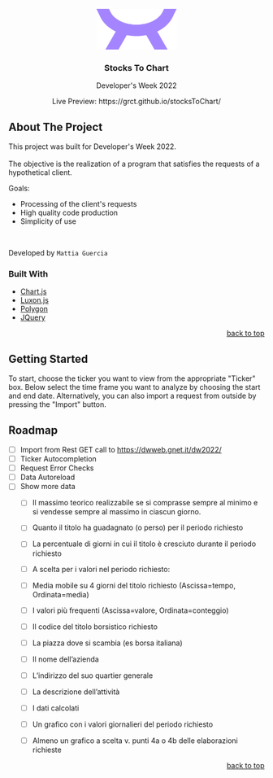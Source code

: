 <div id="top"></div>

<!-- PROJECT LOGO -->
<br />
<div align="center">
  <a href="https://github.com/grct/stocksToChart">
    <img src="images/Logo.png" alt="Logo" width="158" height="80">
  </a>

  <h3 a
  <h3 align="center">Stocks To Chart</h3>
  <p align="center">Developer's Week 2022</p>
  <p align="center">Live Preview: https://grct.github.io/stocksToChart/</p>
</div>


<!-- ABOUT THE PROJECT -->
## About The Project

<!-- [![Product Name Screen Shot][product-screenshot]](https://example.com) -->
This project was built for Developer's Week 2022.<br><br>
The objective is the realization of a program that
satisfies the requests of a hypothetical client.<br>


Goals:
* Processing of the client's requests
* High quality code production
* Simplicity of use

<br>

Developed by `Mattia Guercia`




### Built With


* [Chart.js](https://www.chartjs.org)
* [Luxon.js](https://moment.github.io/luxon/#/)
* [Polygon](https://polygon.io)
* [JQuery](https://jquery.com)

<p align="right"><a href="#top">back to top</a></p>



<!-- GETTING STARTED -->
## Getting Started

To start, choose the ticker you want to view from the appropriate "Ticker" box.
Below select the time frame you want to analyze by choosing the start and end date.
Alternatively, you can also import a request from outside by pressing the "Import" button.


<!-- ROADMAP -->
## Roadmap

- [ ] Import from Rest GET call to https://dwweb.gnet.it/dw2022/ 
- [ ] Ticker Autocompletion
- [ ] Request Error Checks
- [ ] Data Autoreload
- [ ] Show more data
    - [ ] Il massimo teorico realizzabile se si comprasse sempre al minimo e si vendesse sempre al massimo in ciascun giorno.
    - [ ] Quanto il titolo ha guadagnato (o perso) per il periodo richiesto
    - [ ] La percentuale di giorni in cui il titolo è cresciuto durante il periodo richiesto
    - [ ] A scelta per i valori nel periodo richiesto:
    - [ ] Media mobile su 4 giorni del titolo richiesto (Ascissa=tempo, Ordinata=media)
    - [ ] I valori più frequenti (Ascissa=valore, Ordinata=conteggio)
    - [ ] Il codice del titolo borsistico richiesto 
    - [ ] La piazza dove si scambia (es borsa italiana)
    - [ ] Il nome dell’azienda
    - [ ] L’indirizzo del suo quartier generale
    - [ ] La descrizione dell’attività
    - [ ] I dati calcolati
    - [ ] Un grafico con i valori giornalieri del periodo richiesto
    - [ ] Almeno un grafico a scelta v. punti 4a o 4b delle elaborazioni richieste


<p align="right"><a href="#top">back to top</a></p>


<!-- MARKDOWN LINKS & IMAGES -->
<!-- https://www.markdownguide.org/basic-syntax/#reference-style-links -->
[product-screenshot]: images/screenshot.png